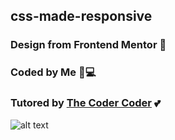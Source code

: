 ﻿## css-made-responsive
 
 ### Design from Frontend Mentor 📸
 
 ### Coded by Me 🙂💻
 
 ### Tutored by <a href ="https://www.youtube.com/c/TheCoderCoder/featured">The Coder Coder</a> 💕

![alt text](https://github.com/Onlynfk/responsivedesign/blob/main/web%20image.png?raw=true)



